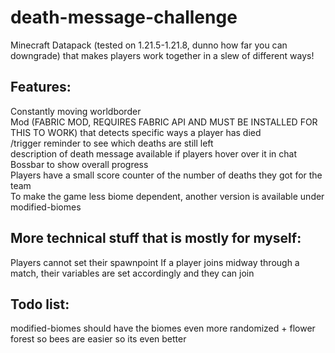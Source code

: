 # death-message-challenge
Minecraft Datapack (tested on 1.21.5-1.21.8, dunno how far you can downgrade) that makes players work together in a slew of different ways!

## Features:
Constantly moving worldborder <br>
Mod (FABRIC MOD, REQUIRES FABRIC API AND MUST BE INSTALLED FOR THIS TO WORK) that detects specific ways a player has died<br>
/trigger reminder to see which deaths are still left<br>
description of death message available if players hover over it in chat<br>
Bossbar to show overall progress<br>
Players have a small score counter of the number of deaths they got for the team<br>
To make the game less biome dependent, another version is available under modified-biomes


## More technical stuff that is mostly for myself:
Players cannot set their spawnpoint
If a player joins midway through a match, their variables are set accordingly and they can join


## Todo list:
modified-biomes should have the biomes even more randomized + flower forest so bees are easier so its even better
